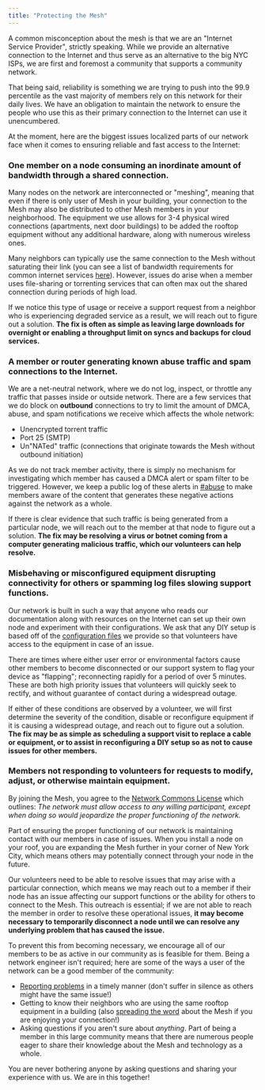 ```yaml
---
title: "Protecting the Mesh"
---
```


A common misconception about the mesh is that we are an "Internet Service Provider", strictly speaking. While we provide an alternative connection to the Internet and thus serve as an alternative to the big NYC ISPs, we are first and foremost a community that supports a community network.

That being said, reliability is something we are trying to push into the 99.9 percentile as the vast majority of members rely on this network for their daily lives. We have an obligation to maintain the network to ensure the people who use this as their primary connection to the Internet can use it unencumbered.

At the moment, here are the biggest issues localized parts of our network face when it comes to ensuring reliable and fast access to the Internet:

### One member on a node consuming an inordinate amount of bandwidth through a shared connection.

Many nodes on the network are interconnected or "meshing", meaning that even if there is only user of Mesh in your building, your connection to the Mesh may also be distributed to other Mesh members in your neighborhood. The equipment we use allows for 3-4 physical wired connections (apartments, next door buildings) to be added the rooftop equipment without any additional hardware, along with numerous wireless ones.

Many neighbors can typically use the same connection to the Mesh without saturating their link (you can see a list of bandwidth requirements for common internet services [here](https://docs.nycmesh.net/diy/troubleshooting)). However, issues do arise when a member uses file-sharing or torrenting services that can often max out the shared connection during periods of high load.

If we notice this type of usage or receive a support request from a neighbor who is experiencing degraded service as a result, we will reach out to figure out a solution. **The fix is often as simple as leaving large downloads for overnight or enabling a throughput limit on syncs and backups for cloud services.**

### A member or router generating known abuse traffic and spam connections to the Internet.

We are a net-neutral network, where we do not log, inspect, or throttle any traffic that passes inside or outside network. There are a few services that we do block on **outbound** connections to try to limit the amount of DMCA, abuse, and spam notifications we receive which affects the whole network:

- Unencrypted torrent traffic
- Port 25 (SMTP)
- Un"NATed" traffic (connections that originate towards the Mesh without outbound initiation)

As we do not track member activity, there is simply no mechanism for investigating which member has caused a DMCA alert or spam filter to be triggered. However, we keep a public log of these alerts in [#abuse](https://nycmesh.slack.com/archives/CCY36KSHY) to make members aware of the content that generates these negative actions against the network as a whole.

If there is clear evidence that such traffic is being generated from a particular node, we will reach out to the member at that node to figure out a solution. **The fix may be resolving a virus or botnet coming from a computer generating malicious traffic, which our volunteers can help resolve.**

### Misbehaving or misconfigured equipment disrupting connectivity for others or spamming log files slowing support functions.

Our network is built in such a way that anyone who reads our documentation along with resources on the Internet can set up their own node and experiment with their configurations. We ask that any DIY setup is based off of the [configuration files](https://docs.nycmesh.net/hardware/config) we provide so that volunteers have access to the equipment in case of an issue.

There are times where either user error or environmental factors cause other members to become disconnected or our support system to flag your device as "flapping"; reconnecting rapidly for a period of over 5 minutes. These are both high priority issues that volunteers will quickly seek to rectify, and without guarantee of contact during a widespread outage.

If either of these conditions are observed by a volunteer, we will first determine the severity of the condition, disable or reconfigure equipment if it is causing a widespread outage, and reach out to figure out a solution. **The fix may be as simple as scheduling a support visit to replace a cable or equipment, or to assist in reconfiguring a DIY setup so as not to cause issues for other members.**

### Members not responding to volunteers for requests to modify, adjust, or otherwise maintain equipment.

By joining the Mesh, you agree to the [Network Commons License](https://www.nycmesh.net/ncl.pdf) which outlines:
*The network must allow access to any willing participant, except when doing so would jeopardize the proper functioning of the network.*

Part of ensuring the proper functioning of our network is maintaining contact with our members in case of issues. When you install a node on your roof, you are expanding the Mesh further in your corner of New York City, which means others may potentially connect through your node in the future.

Our volunteers need to be able to resolve issues that may arise with a particular connection, which means we may reach out to a member if their node has an issue affecting our support functions or the ability for others to connect to the Mesh. This outreach is essential; if we are not able to reach the member in order to resolve these operational issues, **it may become necessary to temporarily disconnect a node until we can resolve any underlying problem that has caused the issue.**

To prevent this from becoming necessary, we encourage all of our members to be as active in our community as is feasible for them. Being a network engineer isn't required; here are some of the ways a user of the network can be a good member of the community:

- [Reporting problems](https://www.nycmesh.net/support) in a timely manner (don't suffer in silence as others might have the same issue!)
- Getting to know their neighbors who are using the same rooftop equipment in a building (also [spreading the word](https://docs.nycmesh.net/organization/outreach) about the Mesh if you are enjoying your connection!)
- Asking questions if you aren't sure about *anything*. Part of being a member in this large community means that there are numerous people eager to share their knowledge about the Mesh and technology as a whole.

You are never bothering anyone by asking questions and sharing your experience with us. We are in this together!
